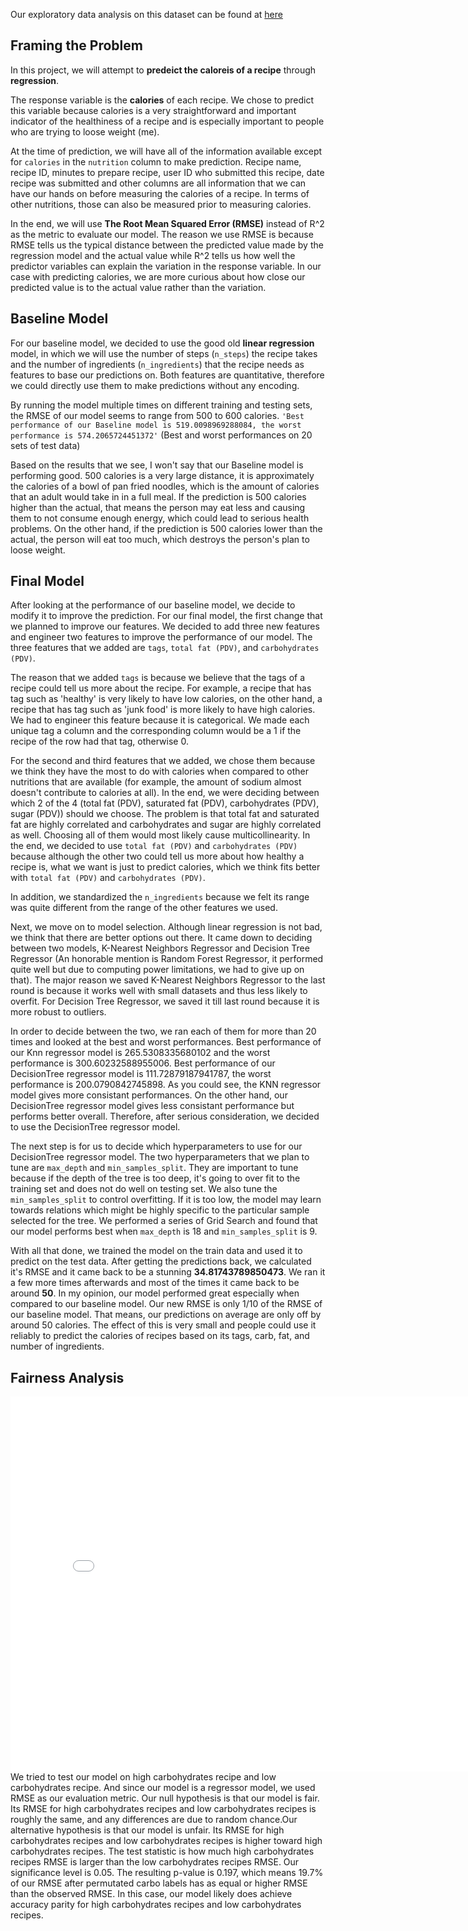 <title> Further Investigation on The Recipe and Rating Dataset: Predicting Calories</title>

Our exploratory data analysis on this dataset can be found at <a href="https://diling69.github.io/General_Study_on_Food_Recipe/">here</a>

## Framing the Problem

In this project, we will attempt to **predeict the caloreis of a recipe** through **regression**. 

The response variable is the **calories** of each recipe. We chose to predict this variable because calories is a very straightforward and important indicator of the healthiness of a recipe and is especially important to people who are trying to loose weight (me). 

At the time of prediction, we will have all of the information available except for `calories` in the `nutrition` column to make prediction. Recipe name, recipe ID, minutes to prepare recipe, user ID who submitted this recipe, date recipe was submitted and other columns are all information that we can have our hands on before measuring the calories of a recipe. In terms of other nutritions, those can also be measured prior to measuring calories. 

In the end, we will use **The Root Mean Squared Error (RMSE)** instead of R^2 as the metric to evaluate our model. The reason we use RMSE is because RMSE tells us the typical distance between the predicted value made by the regression model and the actual value while R^2 tells us how well the predictor variables can explain the variation in the response variable. In our case with predicting calories, we are more curious about how close our predicted value is to the actual value rather than the variation. 


## Baseline Model

For our baseline model, we decided to use the good old **linear regression** model, in which we will use the number of steps (`n_steps`) the recipe takes and the number of ingredients (`n_ingredients`)  that the recipe needs as features to base our predictions on. Both features are quantitative, therefore we could directly use them to make predictions without any encoding. 

By running the model multiple times on different training and testing sets, the RMSE of our model seems to range from 500 to 600 calories. 
`'Best performance of our Baseline model is 519.0098969288084, the worst performance is 574.2065724451372'`
(Best and worst performances on 20 sets of test data)

Based on the results that we see, I won't say that our Baseline model is performing good. 500 calories is a very large distance, it is approximately the calories of a bowl of pan fried noodles, which is the amount of calories that an adult would take in in a full meal. If the prediction is 500 calories higher than the actual, that means the person may eat less and causing them to not consume enough energy, which could lead to serious health problems. On the other hand, if the prediction is 500 calories lower than the actual, the person will eat too much, which destroys the person's plan to loose weight.


## Final Model
After looking at the performance of our baseline model, we decide to modify it to improve the prediction. For our final model, the first change that we planned to improve our features. We decided to add three new features and engineer two features to improve the performance of our model. The three features that we added are `tags`, `total fat (PDV)`, and `carbohydrates (PDV)`. 

The reason that we added `tags` is because we believe that the tags of a recipe could tell us more about the recipe. For example, a recipe that has tag such as 'healthy' is very likely to have low calories, on the other hand, a recipe that has tag such as 'junk food' is more likely to have high calories. We had to engineer this feature because it is categorical. We made each unique tag a column and the corresponding column would be a 1 if the recipe of the row had that tag, otherwise 0.

For the second and third features that we added, we chose them because we think they have the most to do with calories when compared to other nutritions that are available (for example, the amount of sodium almost doesn't contribute to calories at all). In the end, we were deciding between which 2 of the 4 (total fat (PDV), saturated fat (PDV), carbohydrates (PDV), sugar (PDV)) should we choose. The problem is that total fat and saturated fat are highly correlated and carbohydrates and sugar are highly correlated as well. Choosing all of them would most likely cause multicollinearity. In the end, we decided to use `total fat (PDV)` and `carbohydrates (PDV)` because although the other two could tell us more about how healthy a recipe is, what we want is just to predict calories, which we think fits better with `total fat (PDV)` and `carbohydrates (PDV)`. 

In addition, we standardized the `n_ingredients` because we felt its range was quite different from the range of the other features we used. 

Next, we move on to model selection. Although linear regression is not bad, we think that there are better options out there. It came down to deciding between two models, K-Nearest Neighbors Regressor and Decision Tree Regressor (An honorable mention is Random Forest Regressor, it performed quite well but due to computing power limitations, we had to give up on that). The major reason we saved K-Nearest Neighbors Regressor to the last round is because it works well with small datasets and thus less likely to overfit. For Decision Tree Regressor, we saved it till last round because it is more robust to outliers. 

In order to decide between the two, we ran each of them for more than 20 times and looked at the best and worst performances. Best performance of our Knn regressor model is 265.5308335680102 and the worst performance is 300.60232588955006. Best performance of our DecisionTree regressor model is 111.72879187941787, the worst performance is 200.0790842745898. As you could see, the KNN regressor model gives more consistant performances. On the other hand, our DecisionTree regressor model gives less consistant performance but performs better overall. Therefore, after serious consideration, we decided to use the DecisionTree regressor model. 

The next step is for us to decide which hyperparameters to use for our DecisionTree regressor model. The two hyperparameters that we plan to tune are `max_depth` and `min_samples_split`. They are important to tune because if the depth of the tree is too deep, it's going to over fit to the training set and does not do well on testing set. We also tune the `min_samples_split` to control overfitting. If it is too low, the model may learn towards relations which might be highly specific to the particular sample selected for the tree. We performed a series of Grid Search and found that our model performs best when `max_depth` is 18 and `min_samples_split` is 9. 

With all that done, we trained the model on the train data and used it to predict on the test data. After getting the predictions back, we calculated it's RMSE and it came back to be a stunning **34.81743789850473**. We ran it a few more times afterwards and most of the times it came back to be around **50**. In my opinion, our model performed great especially when compared to our baseline model. Our new RMSE is only 1/10 of the RMSE of our baseline model. That means, our predictions on average are only off by around 50 calories. The effect of this is very small and people could use it reliably to predict the calories of recipes based on its tags, carb, fat, and number of ingredients. 


## Fairness Analysis
<iframe src="assets/permutation.html" width=800 height=600 frameBorder=0></iframe>
We tried to test our model on high carbohydrates recipe and low carbohydrates recipe. And since our model is a regressor model, we used RMSE as our evaluation metric. Our null hypothesis is that our model is fair. Its RMSE for high carbohydrates recipes and low carbohydrates recipes is roughly the same, and any differences are due to random chance.Our alternative hypothesis is that our model is  unfair. Its RMSE for high carbohydrates recipes and low carbohydrates recipes is higher toward high carbohydrates recipes. The test statistic is how much high carbohydrates recipes RMSE is larger than the low carbohydrates recipes RMSE. Our significance level is 0.05. The resulting p-value is 0.197, which means 19.7% of our RMSE after permutated carbo labels has as equal or higher RMSE than the observed RMSE. In this case, our model likely does achieve accuracy parity for high carbohydrates recipes and low carbohydrates recipes.
